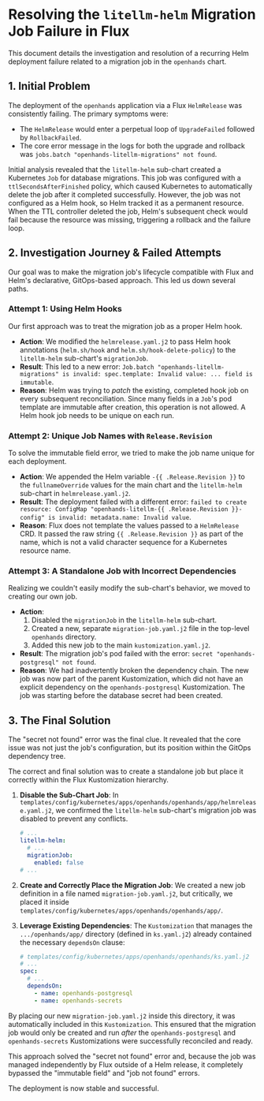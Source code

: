 # Resolving the `litellm-helm` Migration Job Failure in Flux

This document details the investigation and resolution of a recurring Helm deployment failure related to a migration job in the `openhands` chart.

## 1. Initial Problem

The deployment of the `openhands` application via a Flux `HelmRelease` was consistently failing. The primary symptoms were:

-   The `HelmRelease` would enter a perpetual loop of `UpgradeFailed` followed by `RollbackFailed`.
-   The core error message in the logs for both the upgrade and rollback was `jobs.batch "openhands-litellm-migrations" not found`.

Initial analysis revealed that the `litellm-helm` sub-chart created a Kubernetes `Job` for database migrations. This job was configured with a `ttlSecondsAfterFinished` policy, which caused Kubernetes to automatically delete the job after it completed successfully. However, the job was not configured as a Helm hook, so Helm tracked it as a permanent resource. When the TTL controller deleted the job, Helm's subsequent check would fail because the resource was missing, triggering a rollback and the failure loop.

## 2. Investigation Journey & Failed Attempts

Our goal was to make the migration job's lifecycle compatible with Flux and Helm's declarative, GitOps-based approach. This led us down several paths.

### Attempt 1: Using Helm Hooks

Our first approach was to treat the migration job as a proper Helm hook.

-   **Action**: We modified the `helmrelease.yaml.j2` to pass Helm hook annotations (`helm.sh/hook` and `helm.sh/hook-delete-policy`) to the `litellm-helm` sub-chart's `migrationJob`.
-   **Result**: This led to a new error: `Job.batch "openhands-litellm-migrations" is invalid: spec.template: Invalid value: ... field is immutable`.
-   **Reason**: Helm was trying to *patch* the existing, completed hook job on every subsequent reconciliation. Since many fields in a `Job`'s pod template are immutable after creation, this operation is not allowed. A Helm hook job needs to be unique on each run.

### Attempt 2: Unique Job Names with `Release.Revision`

To solve the immutable field error, we tried to make the job name unique for each deployment.

-   **Action**: We appended the Helm variable `-{{ .Release.Revision }}` to the `fullnameOverride` values for the main chart and the `litellm-helm` sub-chart in `helmrelease.yaml.j2`.
-   **Result**: The deployment failed with a different error: `failed to create resource: ConfigMap "openhands-litellm-{{ .Release.Revision }}-config" is invalid: metadata.name: Invalid value`.
-   **Reason**: Flux does not template the values passed to a `HelmRelease` CRD. It passed the raw string `{{ .Release.Revision }}` as part of the name, which is not a valid character sequence for a Kubernetes resource name.

### Attempt 3: A Standalone Job with Incorrect Dependencies

Realizing we couldn't easily modify the sub-chart's behavior, we moved to creating our own job.

-   **Action**:
    1.  Disabled the `migrationJob` in the `litellm-helm` sub-chart.
    2.  Created a new, separate `migration-job.yaml.j2` file in the top-level `openhands` directory.
    3.  Added this new job to the main `kustomization.yaml.j2`.
-   **Result**: The migration job's pod failed with the error: `secret "openhands-postgresql" not found`.
-   **Reason**: We had inadvertently broken the dependency chain. The new job was now part of the parent Kustomization, which did not have an explicit dependency on the `openhands-postgresql` Kustomization. The job was starting before the database secret had been created.

## 3. The Final Solution

The "secret not found" error was the final clue. It revealed that the core issue was not just the job's configuration, but its position within the GitOps dependency tree.

The correct and final solution was to create a standalone job but place it correctly within the Flux Kustomization hierarchy.

1.  **Disable the Sub-Chart Job**: In `templates/config/kubernetes/apps/openhands/openhands/app/helmrelease.yaml.j2`, we confirmed the `litellm-helm` sub-chart's migration job was disabled to prevent any conflicts.
    ```yaml
    # ...
    litellm-helm:
      # ...
      migrationJob:
        enabled: false
    # ...
    ```

2.  **Create and Correctly Place the Migration Job**: We created a new job definition in a file named `migration-job.yaml.j2`, but critically, we placed it inside `templates/config/kubernetes/apps/openhands/openhands/app/`.

3.  **Leverage Existing Dependencies**: The `Kustomization` that manages the `.../openhands/app/` directory (defined in `ks.yaml.j2`) already contained the necessary `dependsOn` clause:
    ```yaml
    # templates/config/kubernetes/apps/openhands/openhands/ks.yaml.j2
    # ...
    spec:
      # ...
      dependsOn:
        - name: openhands-postgresql
        - name: openhands-secrets
    ```

By placing our new `migration-job.yaml.j2` inside this directory, it was automatically included in this `Kustomization`. This ensured that the migration job would only be created and run *after* the `openhands-postgresql` and `openhands-secrets` Kustomizations were successfully reconciled and ready.

This approach solved the "secret not found" error and, because the job was managed independently by Flux outside of a Helm release, it completely bypassed the "immutable field" and "job not found" errors.

The deployment is now stable and successful.
